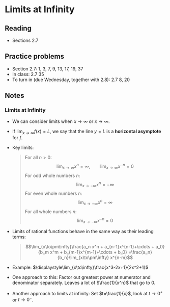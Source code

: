 # Limits at Infinity

## Reading

- Sections 2.7

## Practice problems

- Section 2.7: 1, 3, 7, 9, 13, 17, 19, 37
- In class: 2.7 35
- To turn in (due Wednesday, together with 2.8): 2.7 8, 20

## Notes

### Limits at Infinity

- We can consider limits when $x\to\infty$ or $x\to \infty$.
- If $\displaystyle\lim_{x\to\infty}f(x) = L$, we say that the line $y=L$ is a **horizontal asymptote** for $f$.
- Key limits:

    > For all $n > 0$: $$\lim_{x\to\infty}x^n = \infty,\qquad \lim_{x\to \infty}x^{-n}=0$$
    > For odd whole numbers $n$: $$\lim_{x\to -\infty}x^n = -\infty$$
    > For even whole numbers $n$: $$\lim_{x\to -\infty}x^n = \infty$$
    > For all whole numbers $n$: $$\lim_{x\to -\infty}x^{-n} = 0$$
- Limits of rational functions behave in the same way as their leading terms:

    > $$\lim_{x\to\pm\infty}\frac{a_n x^n + a_{n-1}x^{n-1}+\cdots + a_0}{b_m x^m + b_{m-1}x^{m-1}+\cdots + b_0} =\frac{a_n}{b_n}\lim_{x\to\pm\infty} x^{n-m}$$
- Example: $\displaystyle\lim_{x\to\infty}\frac{x^3-2x+1}{2x^2+1}$
- One approach to this: Factor out greatest power at numerator and denominator separately. Leaves a lot of $\frac{1}{x^n}$ that go to $0$.
- Another approach to limits at infinity: Set $t=\frac{1}{x}$, look at $t\to 0^+$ or $t\to 0^-$.

